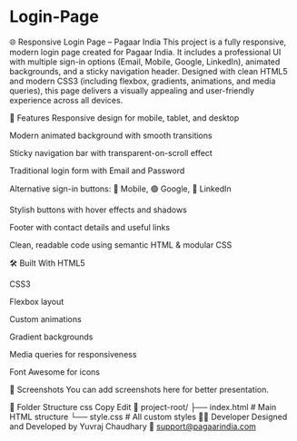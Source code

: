 # Login-Page
🌐 Responsive Login Page – Pagaar India
This project is a fully responsive, modern login page created for Pagaar India. It includes a professional UI with multiple sign-in options (Email, Mobile, Google, LinkedIn), animated backgrounds, and a sticky navigation header. Designed with clean HTML5 and modern CSS3 (including flexbox, gradients, animations, and media queries), this page delivers a visually appealing and user-friendly experience across all devices.

🚀 Features
Responsive design for mobile, tablet, and desktop

Modern animated background with smooth transitions

Sticky navigation bar with transparent-on-scroll effect

Traditional login form with Email and Password

Alternative sign-in buttons: 📱 Mobile, 🟢 Google, 🔵 LinkedIn

Stylish buttons with hover effects and shadows

Footer with contact details and useful links

Clean, readable code using semantic HTML & modular CSS

🛠️ Built With
HTML5

CSS3

Flexbox layout

Custom animations

Gradient backgrounds

Media queries for responsiveness

Font Awesome for icons

📸 Screenshots
You can add screenshots here for better presentation.

📂 Folder Structure
css
Copy
Edit
📁 project-root/
├── index.html       # Main HTML structure
└── style.css        # All custom styles
👨‍💻 Developer
Designed and Developed by Yuvraj Chaudhary
📧 support@pagaarindia.com

